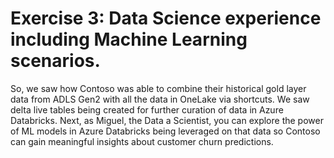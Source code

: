 # Exercise 3: Data Science experience including Machine Learning scenarios.

So, we saw how Contoso was able to combine their historical gold layer data from ADLS Gen2 with all the data in OneLake via shortcuts.  We saw delta live tables being created for further curation of data in Azure Databricks. Next, as Miguel, the Data a Scientist, you can explore the power of ML models in Azure Databricks being leveraged on that data so Contoso can gain meaningful insights about customer churn predictions. 
